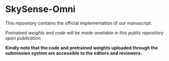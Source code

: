 # SkySense-Omni

This repository contains the official implementation of our manuscript.

*Pretrained weights and code will be made available in this public repository upon publication.*

**Kindly note that the code and pretrained weights uploaded through the submission system are accessible to the editors and reviewers.**
